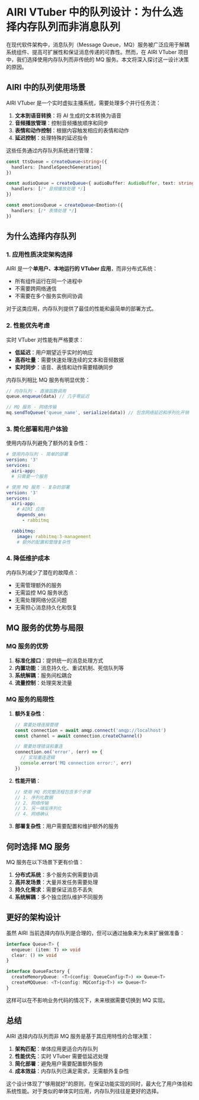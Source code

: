# AIRI VTuber 中的队列设计：为什么选择内存队列而非消息队列

在现代软件架构中，消息队列（Message Queue，MQ）服务被广泛应用于解耦系统组件、提高可扩展性和保证消息传递的可靠性。然而，在 AIRI VTuber 项目中，我们选择使用内存队列而非传统的 MQ 服务。本文将深入探讨这一设计决策的原因。

## AIRI 中的队列使用场景

AIRI VTuber 是一个实时虚拟主播系统，需要处理多个并行任务流：

1. **文本到语音转换**：将 AI 生成的文本转换为语音
2. **音频播放管理**：控制音频播放顺序和同步
3. **表情和动作控制**：根据内容触发相应的表情和动作
4. **延迟控制**：处理特殊的延迟指令

这些任务通过内存队列系统进行管理：

```typescript
const ttsQueue = createQueue<string>({
  handlers: [handleSpeechGeneration]
})

const audioQueue = createQueue<{ audioBuffer: AudioBuffer, text: string }>({
  handlers: [/* 音频播放处理 */]
})

const emotionsQueue = createQueue<Emotion>({
  handlers: [/* 表情处理 */]
})
```

## 为什么选择内存队列

### 1. 应用性质决定架构选择

AIRI 是一个**单用户、本地运行的 VTuber 应用**，而非分布式系统：

- 所有组件运行在同一个进程中
- 不需要跨网络通信
- 不需要在多个服务实例间协调

对于这类应用，内存队列提供了最佳的性能和最简单的部署方式。

### 2. 性能优先考虑

实时 VTuber 对性能有严格要求：

- **低延迟**：用户期望近乎实时的响应
- **高吞吐量**：需要快速处理连续的文本和音频数据
- **实时同步**：语音、表情和动作需要精确同步

内存队列相比 MQ 服务有明显优势：

```javascript
// 内存队列 - 直接函数调用
queue.enqueue(data) // 几乎零延迟

// MQ 服务 - 网络传输
mq.sendToQueue('queue_name', serialize(data)) // 包含网络延迟和序列化开销
```

### 3. 简化部署和用户体验

使用内存队列避免了额外的复杂性：

```yaml
# 使用内存队列 - 简单的部署
version: '3'
services:
  airi-app:
  # 只需要一个服务
```

```yaml
# 使用 MQ 服务 - 复杂的部署
version: '3'
services:
  airi-app:
    # AIRI 应用
    depends_on:
      - rabbitmq

  rabbitmq:
    image: rabbitmq:3-management
    # 额外的配置和管理复杂性
```

### 4. 降低维护成本

内存队列减少了潜在的故障点：

- 无需管理额外的服务
- 无需监控 MQ 服务状态
- 无需处理网络分区问题
- 无需担心消息持久化和恢复

## MQ 服务的优势与局限

### MQ 服务的优势

1. **标准化接口**：提供统一的消息处理方式
2. **内置功能**：消息持久化、重试机制、死信队列等
3. **系统解耦**：服务间松耦合
4. **流量控制**：处理突发流量

### MQ 服务的局限性

1. **额外复杂性**：
   ```javascript
   // 需要处理连接管理
   const connection = await amqp.connect('amqp://localhost')
   const channel = await connection.createChannel()

   // 需要处理错误和重连
   connection.on('error', (err) => {
     // 实现重连逻辑
     console.error('MQ connection error:', err)
   })
   ```

2. **性能开销**：
   ```javascript
   // 使用 MQ 的完整流程包含多个步骤
   // 1. 序列化数据
   // 2. 网络传输
   // 3. 另一端反序列化
   // 4. 网络确认
   ```

3. **部署复杂性**：用户需要配置和维护额外的服务

## 何时选择 MQ 服务

MQ 服务在以下场景下更有价值：

1. **分布式系统**：多个服务实例需要协调
2. **高并发场景**：大量并发任务需要处理
3. **持久化需求**：需要保证消息不丢失
4. **系统解耦**：多个独立团队维护不同服务

## 更好的架构设计

虽然 AIRI 当前选择内存队列是合理的，但可以通过抽象来为未来扩展做准备：

```typescript
interface Queue<T> {
  enqueue: (item: T) => void
  clear: () => void
}

interface QueueFactory {
  createMemoryQueue: <T>(config: QueueConfig<T>) => Queue<T>
  createMQQueue: <T>(config: MQConfig<T>) => Queue<T>
}
```

这样可以在不影响业务代码的情况下，未来根据需要切换到 MQ 实现。

## 总结

AIRI 选择内存队列而非 MQ 服务是基于其应用特性的合理决策：

1. **架构匹配**：单体应用更适合内存队列
2. **性能优先**：实时 VTuber 需要低延迟处理
3. **简化部署**：避免用户需要配置额外服务
4. **成本效益**：内存队列已满足需求，无需额外复杂性

这个设计体现了"够用就好"的原则，在保证功能实现的同时，最大化了用户体验和系统性能。对于类似的单体实时应用，内存队列往往是更好的选择。
